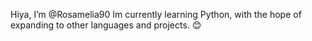 Hiya, I’m @Rosamelia90
   Im currently learning Python,
   with the hope of expanding to other languages
   and projects. 
   😊
